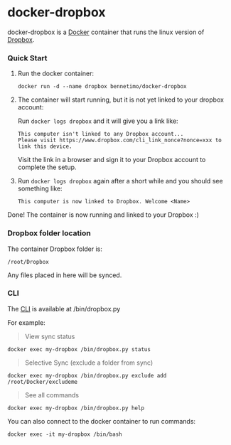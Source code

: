 # docker-dropbox

docker-dropbox is a [Docker][1] container that runs the linux version of [Dropbox][2].

### Quick Start

1. Run the docker container:

    `docker run -d --name dropbox bennetimo/docker-dropbox`


2. The container will start running, but it is not yet linked to your dropbox account:

    Run `docker logs dropbox` and it will give you a link like:

    ```
    This computer isn't linked to any Dropbox account...
    Please visit https://www.dropbox.com/cli_link_nonce?nonce=xxx to link this device.
    ```

    Visit the link in a browser and sign it to your Dropbox account to complete the setup. 

3. Run `docker logs dropbox` again after a short while and you should see something like:

    `This computer is now linked to Dropbox. Welcome <Name>`

Done! The container is now running and linked to your Dropbox :)

### Dropbox folder location
The container Dropbox folder is:

`/root/Dropbox`

Any files placed in here will be synced.

### CLI
The [CLI][3] is available at /bin/dropbox.py

For example:

> View sync status

`docker exec my-dropbox /bin/dropbox.py status`

> Selective Sync (exclude a folder from sync)

`docker exec my-dropbox /bin/dropbox.py exclude add /root/Docker/excludeme`

> See all commands

`docker exec my-dropbox /bin/dropbox.py help`

You can also connect to the docker container to run commands:

`docker exec -it my-dropbox /bin/bash`

 [1]: https://www.docker.com/
 [2]: https://www.dropbox.com/
 [3]: http://www.dropboxwiki.com/tips-and-tricks/using-the-official-dropbox-command-line-interface-cli
